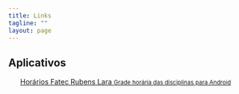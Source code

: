 ```yaml
---
title: Links
tagline: ""
layout: page
---
```


## Aplicativos

<ul class="list-group">
    <a class="list-group-item" href="http://lipelopeslage.github.io/horariofrl/" target="_blank">Horários Fatec Rubens Lara <small class="text-muted">Grade horária das disciplinas para Android</small></a>
</ul>
